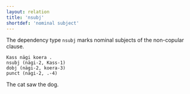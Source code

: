 ```yaml
---
layout: relation
title: 'nsubj'
shortdef: 'nominal subject'
---
```


The dependency type `nsubj` marks nominal subjects of the non-copular clause.

~~~ sdparse
Kass nägi koera .  
nsubj (nägi-2, Kass-1)
dobj (nägi-2, koera-3)
punct (nägi-2, .-4)
~~~

The cat saw the dog.
